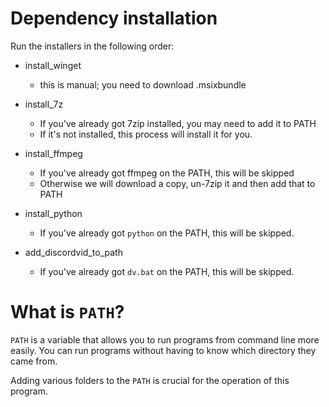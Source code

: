 Dependency installation
===

Run the installers in the following order:
* install_winget 
	* this is manual; you need to download .msixbundle
	
* install_7z 
	* If you've already got 7zip installed, you may need to add it to PATH
	* If it's not installed, this process will install it for you.

* install_ffmpeg
	* If you've already got ffmpeg on the PATH, this will be skipped
	* Otherwise we will download a copy, un-7zip it and then add that to PATH

* install_python
	* If you've already got `python` on the PATH, this will be skipped.
	
* add_discordvid_to_path
	* If you've already got `dv.bat` on the PATH, this will be skipped.


What is `PATH`?
===
`PATH` is a variable that allows you to run programs from 
command line more easily. You can run programs without
having to know which directory they came from.

Adding various folders to the `PATH` is crucial for the
operation of this program.